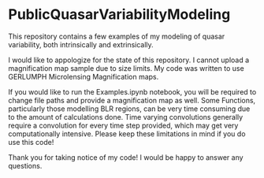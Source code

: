 # PublicQuasarVariabilityModeling
This repository contains a few examples of my modeling of quasar variability, both intrinsically and extrinsically.

I would like to appologize for the state of this repository. 
I cannot upload a magnification map sample due to size limits. My code was written to use GERLUMPH Microlensing Magnification maps.

If you would like to run the Examples.ipynb notebook, you will be required to change file paths and provide a magnification map as well.
Some Functions, particularly those modelling BLR regions, can be very time consuming due to the amount of calculations done. Time varying convolutions generally require a convolution for every time step provided, which may get very computationally intensive. Please keep these limitations in mind if you do use this code!

Thank you for taking notice of my code! I would be happy to answer any questions.
